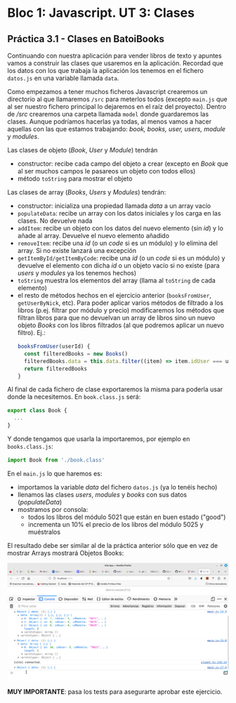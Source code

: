 # Bloc 1: Javascript. UT 3: Clases
## Práctica 3.1 - Clases en BatoiBooks
Continuando con nuestra aplicación para vender libros de texto y apuntes vamos a construir las clases que usaremos en la aplicación. Recordad que los datos con los que trabaja la aplicación los tenemos en el fichero `datos.js` en una variable llamada `data`.

Como empezamos a tener muchos ficheros Javascript crearemos un directorio al que llamaremos `/src` para meterlos todos (excepto `main.js` que al ser nuestro fichero principal lo dejaremos en el raíz del proyecto). Dentro de _/src_ crearemos una carpeta llamada `model` donde guardaremos las clases. Aunque podríamos hacerlas ya todas, al menos vamos a hacer aquellas con las que estamos trabajando: _book, books, user, users, module_ y _modules_. 

Las clases de objeto (_Book_, _User_ y _Module_) tendrán
- constructor: recibe cada campo del objeto a crear (excepto en _Book_ que al ser muchos campos le pasareos un objeto con todos ellos)
- método `toString` para mostrar el objeto

Las clases de array (_Books_, _Users_ y _Modules_) tendrán:
- constructor: inicializa una propiedad llamada _data_ a un array vacío
- `populateData`: recibe un array con los datos iniciales y los carga en las clases. No devuelve nada
- `addItem`: recibe un objeto con los datos del nuevo elemento (sin _id_) y lo añade al array. Devuelve el nuevo elemento añadido
- `removeItem`: recibe una _id_ (o un _code_ si es un módulo) y lo elimina del array. Si no existe lanzará una excepción
- `getItemById/getItemByCode`: recibe una _id_ (o un _code_ si es un módulo) y devuelve el elemento con dicha _id_ o un objeto vacío si no existe (para _users_ y _modules_ ya los tenemos hechos)
- `toString` muestra los elementos del array (llama al `toString` de cada elemento)
- el resto de métodos hechos en el ejercicio anterior (`booksFromUser`, `getUserByNick`, etc). Para poder aplicar varios métodos de filtrado a los libros (p.ej. filtrar por módulo y precio) modificaremos los métodos que filtran libros para que no devuelvan un array de libros sino un nuevo objeto _Books_ con los libros filtrados (al que podremos aplicar un nuevo filtro). Ej.:
  ```javascript
  booksFromUser(userId) {
    const filteredBooks = new Books()
    filteredBooks.data = this.data.filter((item) => item.idUser === userId)
    return filteredBooks
  }
  ```

Al final de cada fichero de clase exportaremos la misma para poderla usar donde la necesitemos. En `book.class.js` será:
```javascript
export class Book {
  ...
}
```

Y donde tengamos que usarla la importaremos, por ejemplo en `books.class.js`:
```javascript
import Book from './book.class'
```

En el `main.js` lo que haremos es:
- importamos la variable _data_ del fichero `datos.js` (ya lo tenéis hecho)
- llenamos las clases _users_, _modules_ y _books_ con sus datos (_populateData_)
- mostramos por consola: 
  - todos los libros del módulo 5021 que están en buen estado ("good")
  - incrementa un 10% el precio de los libros del módulo 5025 y muéstralos

El resultado debe ser similar al de la práctica anterior sólo que en vez de mostrar Arrays mostrará Objetos Books:

![consola](img/consolaClases.png)

**MUY IMPORTANTE**: pasa los tests para asegurarte aprobar este ejercicio.

